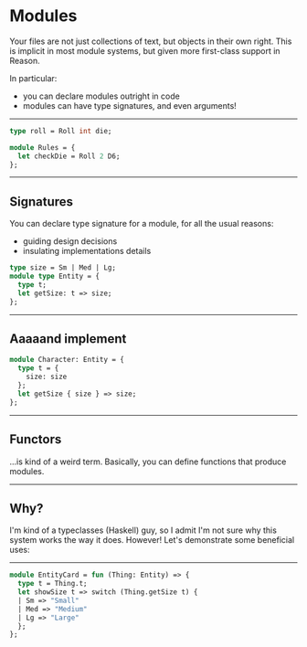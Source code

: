 # Modules

Your files are not just collections of text, but objects in their own right. This is implicit in most module systems, but given more first-class support in Reason.

In particular:
* you can declare modules outright in code
* modules can have type signatures, and even arguments!

---
```ocaml
type roll = Roll int die;

module Rules = {
  let checkDie = Roll 2 D6;
};
```
---
## Signatures

You can declare type signature for a module, for all the usual reasons:
* guiding design decisions
* insulating implementations details

```ocaml
type size = Sm | Med | Lg;
module type Entity = {
  type t;
  let getSize: t => size;
};
```

---
## Aaaaand implement
```ocaml
module Character: Entity = {
  type t = {
    size: size
  };
  let getSize { size } => size; 
};
```
---
## Functors
...is kind of a weird term. Basically, you can 
define functions that produce modules.

---
## Why?
I'm kind of a typeclasses (Haskell) guy, so I admit I'm not sure why this system works the way it does. However! Let's demonstrate some beneficial uses:

---
```ocaml
module EntityCard = fun (Thing: Entity) => {
  type t = Thing.t;
  let showSize t => switch (Thing.getSize t) {
  | Sm => "Small"
  | Med => "Medium"
  | Lg => "Large"
  };
};
```